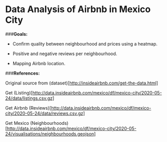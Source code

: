 # Data Analysis of Airbnb in Mexico City


###**Goals:**

- Confirm quality between neighbourhood and prices using a heatmap.

- Positive and negative reviews per neighbourhood.

- Mapping Airbnb location.


###**References:**

Original source from (dataset)[http://insideairbnb.com/get-the-data.html]

Get (Listing)[http://data.insideairbnb.com/mexico/df/mexico-city/2020-05-24/data/listings.csv.gz]

Get Airbnb (Reviews)[http://data.insideairbnb.com/mexico/df/mexico-city/2020-05-24/data/reviews.csv.gz]

Get Mexico (Neighbourhoods)[http://data.insideairbnb.com/mexico/df/mexico-city/2020-05-24/visualisations/neighbourhoods.geojson]

